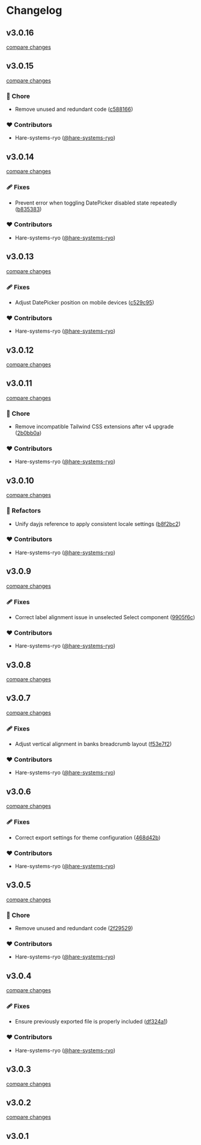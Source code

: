 # Changelog


## v3.0.16

[compare changes](https://github.com/hare-systems-ryo/nuxt-hs-ui-next/compare/v3.0.15...v3.0.16)

## v3.0.15

[compare changes](https://github.com/hare-systems-ryo/nuxt-hs-ui-next/compare/v3.0.14...v3.0.15)

### 🏡 Chore

- Remove unused and redundant code ([c588166](https://github.com/hare-systems-ryo/nuxt-hs-ui-next/commit/c588166))

### ❤️ Contributors

- Hare-systems-ryo ([@hare-systems-ryo](https://github.com/hare-systems-ryo))

## v3.0.14

[compare changes](https://github.com/hare-systems-ryo/nuxt-hs-ui-next/compare/v3.0.13...v3.0.14)

### 🩹 Fixes

- Prevent error when toggling DatePicker disabled state repeatedly ([b835383](https://github.com/hare-systems-ryo/nuxt-hs-ui-next/commit/b835383))

### ❤️ Contributors

- Hare-systems-ryo ([@hare-systems-ryo](https://github.com/hare-systems-ryo))

## v3.0.13

[compare changes](https://github.com/hare-systems-ryo/nuxt-hs-ui-next/compare/v3.0.12...v3.0.13)

### 🩹 Fixes

- Adjust DatePicker position on mobile devices ([c529c95](https://github.com/hare-systems-ryo/nuxt-hs-ui-next/commit/c529c95))

### ❤️ Contributors

- Hare-systems-ryo ([@hare-systems-ryo](https://github.com/hare-systems-ryo))

## v3.0.12

[compare changes](https://github.com/hare-systems-ryo/nuxt-hs-ui-next/compare/v3.0.11...v3.0.12)

## v3.0.11

[compare changes](https://github.com/hare-systems-ryo/nuxt-hs-ui-next/compare/v3.0.10...v3.0.11)

### 🏡 Chore

- Remove incompatible Tailwind CSS extensions after v4 upgrade ([2b0bb0a](https://github.com/hare-systems-ryo/nuxt-hs-ui-next/commit/2b0bb0a))

### ❤️ Contributors

- Hare-systems-ryo ([@hare-systems-ryo](https://github.com/hare-systems-ryo))

## v3.0.10

[compare changes](https://github.com/hare-systems-ryo/nuxt-hs-ui-next/compare/v3.0.9...v3.0.10)

### 💅 Refactors

- Unify dayjs reference to apply consistent locale settings ([b8f2bc2](https://github.com/hare-systems-ryo/nuxt-hs-ui-next/commit/b8f2bc2))

### ❤️ Contributors

- Hare-systems-ryo ([@hare-systems-ryo](https://github.com/hare-systems-ryo))

## v3.0.9

[compare changes](https://github.com/hare-systems-ryo/nuxt-hs-ui-next/compare/v3.0.8...v3.0.9)

### 🩹 Fixes

- Correct label alignment issue in unselected Select component ([9905f6c](https://github.com/hare-systems-ryo/nuxt-hs-ui-next/commit/9905f6c))

### ❤️ Contributors

- Hare-systems-ryo ([@hare-systems-ryo](https://github.com/hare-systems-ryo))

## v3.0.8

[compare changes](https://github.com/hare-systems-ryo/nuxt-hs-ui-next/compare/v3.0.7...v3.0.8)

## v3.0.7

[compare changes](https://github.com/hare-systems-ryo/nuxt-hs-ui-next/compare/v3.0.6...v3.0.7)

### 🩹 Fixes

- Adjust vertical alignment in banks breadcrumb layout ([f53e7f2](https://github.com/hare-systems-ryo/nuxt-hs-ui-next/commit/f53e7f2))

### ❤️ Contributors

- Hare-systems-ryo ([@hare-systems-ryo](https://github.com/hare-systems-ryo))

## v3.0.6

[compare changes](https://github.com/hare-systems-ryo/nuxt-hs-ui-next/compare/v3.0.5...v3.0.6)

### 🩹 Fixes

- Correct export settings for theme configuration ([468d42b](https://github.com/hare-systems-ryo/nuxt-hs-ui-next/commit/468d42b))

### ❤️ Contributors

- Hare-systems-ryo ([@hare-systems-ryo](https://github.com/hare-systems-ryo))

## v3.0.5

[compare changes](https://github.com/hare-systems-ryo/nuxt-hs-ui-next/compare/v3.0.4...v3.0.5)

### 🏡 Chore

- Remove unused and redundant code ([2f29529](https://github.com/hare-systems-ryo/nuxt-hs-ui-next/commit/2f29529))

### ❤️ Contributors

- Hare-systems-ryo ([@hare-systems-ryo](https://github.com/hare-systems-ryo))

## v3.0.4

[compare changes](https://github.com/hare-systems-ryo/nuxt-hs-ui-next/compare/v3.0.3...v3.0.4)

### 🩹 Fixes

- Ensure previously exported file is properly included ([df324a1](https://github.com/hare-systems-ryo/nuxt-hs-ui-next/commit/df324a1))

### ❤️ Contributors

- Hare-systems-ryo ([@hare-systems-ryo](https://github.com/hare-systems-ryo))

## v3.0.3

[compare changes](https://github.com/hare-systems-ryo/nuxt-hs-ui-next/compare/v3.0.2...v3.0.3)

## v3.0.2

[compare changes](https://github.com/hare-systems-ryo/nuxt-hs-ui-next/compare/v3.0.1...v3.0.2)

## v3.0.1

